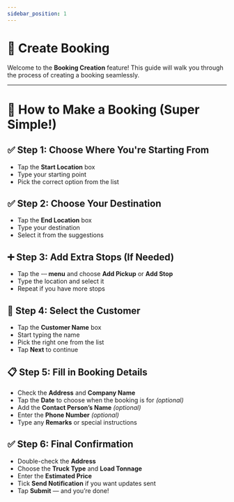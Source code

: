 ```yaml
---
sidebar_position: 1
---
```


# 📅 Create Booking

Welcome to the **Booking Creation** feature! This guide will walk you through the process of creating a booking seamlessly.

---

# 🚚 How to Make a Booking (Super Simple!)

## ✅ Step 1: Choose Where You're Starting From
- Tap the **Start Location** box  
- Type your starting point  
- Pick the correct option from the list  

## ✅ Step 2: Choose Your Destination
- Tap the **End Location** box  
- Type your destination  
- Select it from the suggestions  

## ➕ Step 3: Add Extra Stops (If Needed)
- Tap the **⋯ menu** and choose **Add Pickup** or **Add Stop**  
- Type the location and select it  
- Repeat if you have more stops  

## 👤 Step 4: Select the Customer
- Tap the **Customer Name** box  
- Start typing the name  
- Pick the right one from the list  
- Tap **Next** to continue  

## 📋 Step 5: Fill in Booking Details
- Check the **Address** and **Company Name**  
- Tap the **Date** to choose when the booking is for *(optional)*  
- Add the **Contact Person’s Name** *(optional)*  
- Enter the **Phone Number** *(optional)*  
- Type any **Remarks** or special instructions  

## ✅ Step 6: Final Confirmation
- Double-check the **Address**  
- Choose the **Truck Type** and **Load Tonnage**  
- Enter the **Estimated Price**  
- Tick **Send Notification** if you want updates sent  
- Tap **Submit** — and you’re done!